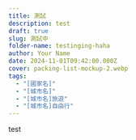 ```yaml
---
title: 測試
description: test
draft: true
slug: 測試中
folder-name: testinging-haha
author: Your Name
date: 2024-11-01T09:42:00.000Z
cover: packing-list-mockup-2.webp
tags:
  - "[國家名]"
  - "[城市名]"
  - "[城市名]旅遊"
  - "[城市名]自由行"
---
```

test
